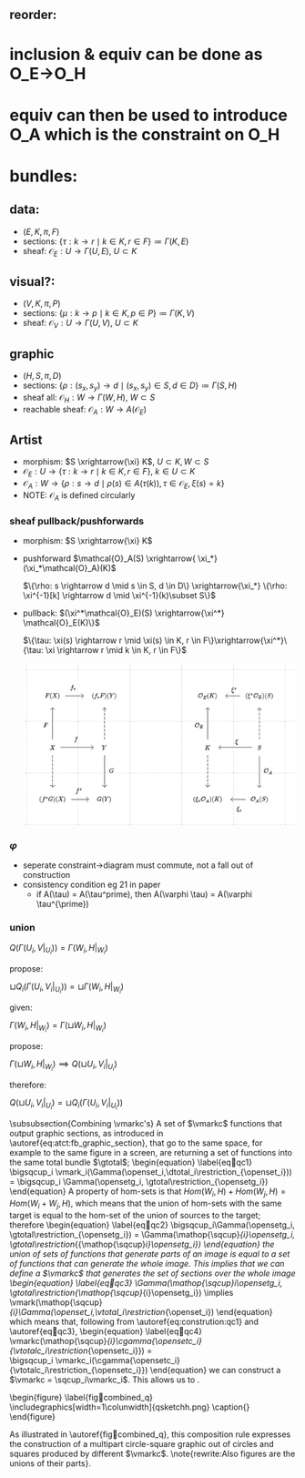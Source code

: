 ## reorder:
# inclusion & equiv can be done as O_E->O_H 
# equiv can then be used to introduce O_A which is the constraint on O_H
# bundles: 
## data: 
* $(E, K, \pi, F)$
* sections: $\{\tau: k \rightarrow r \mid k \in K, r \in F\} \coloneqq \Gamma(K, E)$
* sheaf: $\mathcal{O}_E: U \rightarrow \Gamma(U, E)$, $U \subset K$

## visual?:
* $(V, K, \pi, P)$
* sections: $\{\mu: k \rightarrow p \mid k \in K, p \in P\} \coloneqq \Gamma(K, V)$
* sheaf: $\mathcal{O}_V: U \rightarrow \Gamma(U, V)$, $U \subset K$

## graphic
* $(H, S, \pi, D)$
* sections: $\{\rho: (s_x, s_y) \rightarrow d \mid (s_x, s_y) \in S, d \in D\} \coloneqq \Gamma(S, H)$
* sheaf all: $\mathcal{O}_H: W \rightarrow \Gamma(W, H)$, $W \subset S$
* reachable sheaf: $\mathcal{O}_A: W \rightarrow A(\mathcal{O}_E)$


## Artist

* morphism: $S \xrightarrow{\xi} K$, $U \subset K, W \subset S$
* $\mathcal{O}_E: U \rightarrow \{\tau: k \rightarrow r \mid k \in K, r \in F\}$, $k \in U \subset K$
* $\mathcal{O}_A: W \rightarrow \{\rho: s \rightarrow d \mid \rho(s) \in A(\tau(k)), \tau \in \mathcal{O}_E, \xi(s)=k\}$
* NOTE: $\mathcal{O}_{A}$ is defined circularly

### sheaf pullback/pushforwards
* morphism: $S \xrightarrow{\xi} K$
* pushforward $\mathcal{O}_A(S) \xrightarrow{ \xi_*} (\xi_*\mathcal{O}_A)(K)$
  
    $\{\rho: s \rightarrow d \mid s \in S, d \in D\} \xrightarrow{\xi_*} \{\rho: \xi^{-1}[k] \rightarrow d \mid \xi^{-1}(k)\subset S\}$  

* pullback: $(\xi^*\mathcal{O}_E)(S) \xrightarrow{\xi^*} \mathcal{O}_E(K)\}$
  
    $\{\tau: \xi(s) \rightarrow r \mid \xi(s) \in K, r \in F\}\xrightarrow{\xi^*}\{\tau: \xi \rightarrow r \mid k \in K, r \in F\}$

    ![](figures/pushpull.png)

### $\varphi$
- seperate constraint->diagram must commute, not a fall out of construction
- consistency condition eg 21 in paper
  - if A(\tau) = A(\tau^prime), then A(\varphi \tau) = A(\varphi \tau^{\prime})

### union
$Q(\Gamma(U_i, V|_{U_i})) = \Gamma(W_i, H|_{W_i})$

propose:

$\sqcup Q_i(\Gamma(U_i, V_i|_{U_i})) = \sqcup \Gamma(W_i, H|_{W_i})$

given:

$\Gamma(W_i, H|_{W_i}) = \Gamma(\sqcup W_i, H|_{W_i})$

propose:

$\Gamma(\sqcup W_i, H|_{W_i}) \implies Q(\sqcup U_i, V_i|_{U_i})$

therefore:

$Q(\sqcup U_i, V_i|_{U_i}) = \sqcup Q_i(\Gamma(U_i, V_i|_{U_i}))$

\subsubsection{Combining \vmarkc's}
A set of $\vmarkc$ functions that output graphic sections, as introduced in \autoref{eq:atct:fb_graphic_section}, that go to the same space, for example to the same figure in a screen, are returning a set of functions into the same total bundle $\gtotal$;
\begin{equation}
  \label{eq:construction:qc1}
  \bigsqcup_i \vmark_i(\Gamma(\openset_i,\dtotal_i\restriction_{\openset_i})) = \bigsqcup_i \Gamma(\opensetg_i, \gtotal\restriction_{\opensetg_i})
\end{equation}
A property of hom-sets is that $Hom(W_i,H) + Hom(W_j,H) = Hom(W_i+W_j,H)$, which means that the union of hom-sets with the same target is equal to the hom-set of the union of sources to the target; therefore
\begin{equation}
  \label{eq:construction:qc2}
  \bigsqcup_i\Gamma(\opensetg_i, \gtotal\restriction_{\opensetg_i}) = \Gamma(\mathop{\sqcup}_{i}\opensetg_i, \gtotal\restriction_{{\mathop{\sqcup}_i}\opensetg_i})
\end{equation}
the union of sets of functions that generate parts of an image is equal to a set of functions that can generate the whole image. This implies that we can define a $\vmarkc$ that generates the set of sections over the whole image 
\begin{equation}
  \label{eq:construction:qc3}
\Gamma(\mathop{\sqcup}_i\opensetg_i, \gtotal\restriction_{\mathop{\sqcup}_{i}\opensetg_i}) \implies \vmark(\mathop{\sqcup}_{i}\Gamma(\openset_i,\vtotal_i\restriction_{\openset_i}) 
\end{equation}
which means that, following from \autoref{eq:constrution:qc1} and \autoref{eq:construction:qc3},
\begin{equation}
  \label{eq:construction:qc4}
  \vmarkc(\mathop{\sqcup}_{i}\cgamma{\opensetc_i}{\vtotalc_i\restriction_{\opensetc_i}}) =   
  \bigsqcup_i \vmarkc_i(\cgamma{\opensetc_i}{\vtotalc_i\restriction_{\opensetc_i}})
\end{equation}
we can construct a $\vmarkc = \sqcup_i\vmarkc_i$. This allows us to . 

\begin{figure}
  \label{fig:construction:combined_q}
  \includegraphics[width=1\colunwidth]{qsketchh.png}
  \caption{}
\end{figure}

As illustrated in \autoref{fig:construction:combined_q}, this composition rule expresses the construction of a multipart circle-square graphic out of circles and squares produced by different $\vmarkc$. \note{rewrite:Also figures are the unions of their parts}.